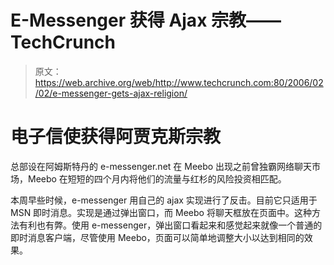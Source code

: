 # E-Messenger 获得 Ajax 宗教——TechCrunch

> 原文：<https://web.archive.org/web/http://www.techcrunch.com:80/2006/02/02/e-messenger-gets-ajax-religion/>

# 电子信使获得阿贾克斯宗教

总部设在阿姆斯特丹的 e-messenger.net 在 Meebo 出现之前曾独霸网络聊天市场，Meebo 在短短的四个月内将他们的流量与红杉的风险投资相匹配。

本周早些时候，e-messenger 用自己的 ajax 实现进行了反击。目前它只适用于 MSN 即时消息。实现是通过弹出窗口，而 Meebo 将聊天框放在页面中。这种方法有利也有弊。使用 e-messenger，弹出窗口看起来和感觉起来就像一个普通的即时消息客户端，尽管使用 Meebo，页面可以简单地调整大小以达到相同的效果。